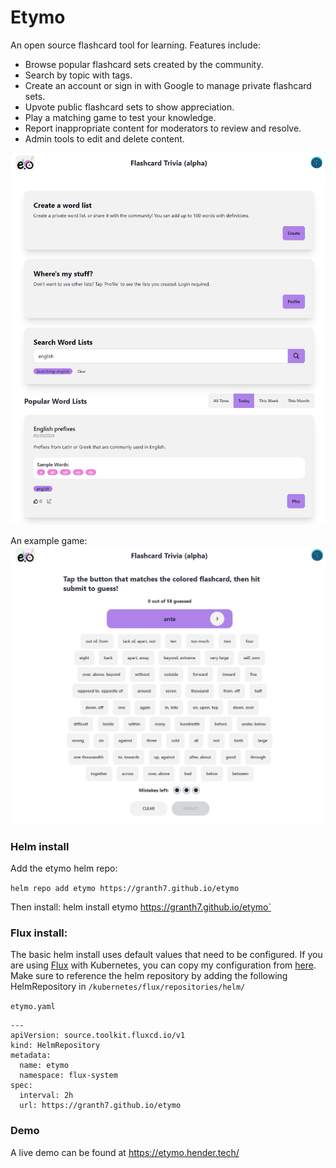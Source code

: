 # Etymo

An open source flashcard tool for learning. 
Features include:
- Browse popular flashcard sets created by the community.
- Search by topic with tags.
- Create an account or sign in with Google to manage private flashcard sets. 
- Upvote public flashcard sets to show appreciation.
- Play a matching game to test your knowledge.
- Report inappropriate content for moderators to review and resolve.
- Admin tools to edit and delete content.

![etymo home page](images/etymo-home.png?raw=true "Title")

An example game:
![etymo home page](images/etymo-game.png?raw=true "Title")

### Helm install
Add the etymo helm repo:

`helm repo add etymo https://granth7.github.io/etymo`

Then install:
helm install etymo https://granth7.github.io/etymo`

### Flux install:
The basic helm install uses default values that need to be configured.
If you are using [Flux](https://github.com/fluxcd/flux2) with Kubernetes, you can copy my configuration from
[here](https://github.com/granth7/talos-flux-cluster/tree/main/kubernetes/apps/default/etymo). Make sure to reference the helm repository
by adding the following HelmRepository in `/kubernetes/flux/repositories/helm/`

`etymo.yaml`
```
---
apiVersion: source.toolkit.fluxcd.io/v1
kind: HelmRepository
metadata:
  name: etymo
  namespace: flux-system
spec:
  interval: 2h
  url: https://granth7.github.io/etymo
```

### Demo
A live demo can be found at https://etymo.hender.tech/